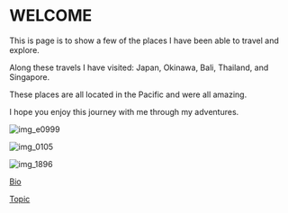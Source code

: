 # WELCOME

This is page is to show a few of the places I have been able to travel and explore.

Along these travels I have visited: Japan, Okinawa, Bali, Thailand, and Singapore.

These places are all located in the Pacific and were all amazing.

I hope you enjoy this journey with me through my adventures.


![img_e0999](https://user-images.githubusercontent.com/43392571/45924632-00fa0e80-bf40-11e8-8aa7-a0e9ccaf4e20.JPG)



![img_0105](https://user-images.githubusercontent.com/43392571/45924666-aca35e80-bf40-11e8-8f25-e7b2180be499.JPG)



![img_1896](https://user-images.githubusercontent.com/43392571/45924682-3b17e000-bf41-11e8-8099-8388c9241e05.JPG)


[Bio](https://github.com/BlackReapor/BlackReapor.github.io/Bio)

[Topic](https://github.com/BlackReapor/BlackReapor.github.io/Topic)
